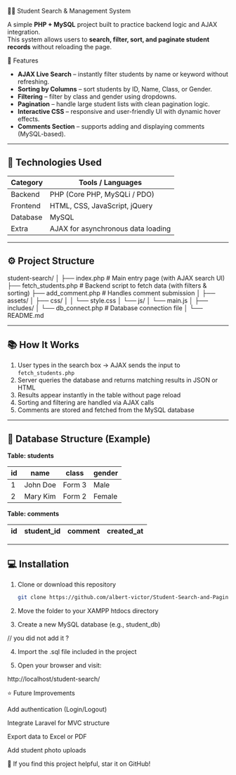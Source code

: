 🧍‍♂️ Student Search & Management System

A simple **PHP + MySQL** project built to practice backend logic and AJAX integration.  
This system allows users to **search, filter, sort, and paginate student records** without reloading the page.


 🚀 Features

- **AJAX Live Search** – instantly filter students by name or keyword without refreshing.  
- **Sorting by Columns** – sort students by ID, Name, Class, or Gender.  
- **Filtering** – filter by class and gender using dropdowns.  
- **Pagination** – handle large student lists with clean pagination logic.  
- **Interactive CSS** – responsive and user-friendly UI with dynamic hover effects.  
- **Comments Section** – supports adding and displaying comments (MySQL-based).  

---

## 🧠 Technologies Used

| Category | Tools / Languages |
|-----------|------------------|
| Backend   | PHP (Core PHP, MySQLi / PDO) |
| Frontend  | HTML, CSS, JavaScript, jQuery |
| Database  | MySQL |
| Extra     | AJAX for asynchronous data loading |

---

## ⚙️ Project Structure

student-search/ │ ├── index.php              # Main entry page (with AJAX search UI) ├── fetch_students.php     # Backend script to fetch data (with filters & sorting) ├── add_comment.php        # Handles comment submission │ ├── assets/ │   ├── css/ │   │   └── style.css │   └── js/ │       └── main.js │ ├── includes/ │   └── db_connect.php     # Database connection file │ └── README.md

---

## 📚 How It Works

1. User types in the search box → AJAX sends the input to `fetch_students.php`
2. Server queries the database and returns matching results in JSON or HTML
3. Results appear instantly in the table without page reload
4. Sorting and filtering are handled via AJAX calls
5. Comments are stored and fetched from the MySQL database

---

## 🧩 Database Structure (Example)

**Table: students**

| id | name | class | gender |
|----|------|--------|--------|
| 1 | John Doe | Form 3 | Male |
| 2 | Mary Kim | Form 2 | Female |

**Table: comments**

| id | student_id | comment | created_at |
|----|-------------|----------|-------------|

---

## 💻 Installation

1. Clone or download this repository  
   ```bash
   git clone https://github.com/albert-victor/Student-Search-and-Pagination-system.git

2. Move the folder to your XAMPP htdocs directory

3. Create a new MySQL database (e.g., student_db)

// you did not add it ?
 
4. Import the .sql file included in the project

5. Open your browser and visit:

http://localhost/student-search/



⭐ Future Improvements

Add authentication (Login/Logout)

Integrate Laravel for MVC structure

Export data to Excel or PDF

Add student photo uploads



🧡 If you find this project helpful, star it on GitHub!
